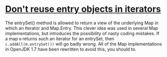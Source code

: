 # [Don't reuse entry objects in iterators](https://spotbugs.readthedocs.io/en/latest/bugDescriptions.html#PZ_DONT_REUSE_ENTRY_OBJECTS_IN_ITERATORS)

 The entrySet() method is allowed to return a view of the
     underlying Map in which an Iterator and Map.Entry. This clever
     idea was used in several Map implementations, but introduces the possibility
     of nasty coding mistakes. If a map `m` returns
     such an iterator for an entrySet, then
     `c.addAll(m.entrySet())` will go badly wrong. All of
     the Map implementations in OpenJDK 1.7 have been rewritten to avoid this,
     you should to.